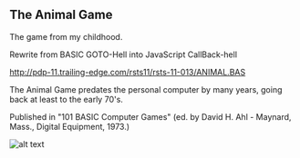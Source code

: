 ## The Animal Game

The game from my childhood.

Rewrite from BASIC GOTO-Hell into JavaScript CallBack-hell

http://pdp-11.trailing-edge.com/rsts11/rsts-11-013/ANIMAL.BAS

The Animal Game predates the personal computer by many years,
going back at least to the early 70's.

Published in "101 BASIC Computer Games" (ed. by David H. Ahl - Maynard, Mass.,
Digital Equipment, 1973.)

![alt text](http://www.atariarchives.org/basicgames/pages/page4.gif "The Animal Game")
